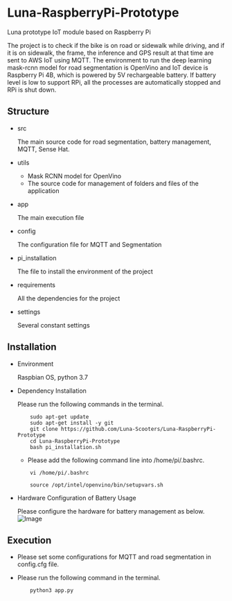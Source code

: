 # Luna-RaspberryPi-Prototype
Luna prototype IoT module based on Raspberry Pi

The project is to check if the bike is on road or sidewalk while driving, and if it is on sidewalk, the frame, the 
inference and GPS result at that time are sent to AWS IoT using MQTT.
The environment to run the deep learning mask-rcnn model for road segmentation is OpenVino and IoT device is Raspberry Pi
4B, which is powered by 5V rechargeable battery. If battery level is low to support RPi, all the processes are automatically
stopped and RPi is shut down. 

## Structure

- src

    The main source code for road segmentation, battery management, MQTT, Sense Hat.

- utils

    * Mask RCNN model for OpenVino
    * The source code for management of folders and files of the application
    
- app

    The main execution file
    
- config

    The configuration file for MQTT and Segmentation

- pi_installation

    The file to install the environment of the project
    
- requirements

    All the dependencies for the project
    
- settings

    Several constant settings

## Installation

- Environment

    Raspbian OS, python 3.7
    
- Dependency Installation

    Please run the following commands in the terminal.
    ```
        sudo apt-get update
        sudo apt-get install -y git
        git clone https://github.com/Luna-Scooters/Luna-RaspberryPi-Prototype
        cd Luna-RaspberryPi-Prototype
        bash pi_installation.sh 
    ```
    * Please add the following command line into /home/pi/.bashrc.
    ```
        vi /home/pi/.bashrc        
    ```
    ```
        source /opt/intel/openvino/bin/setupvars.sh
    ```

- Hardware Configuration of Battery Usage
    
    Please configure the hardware for battery management as below.
    ![Image](../main/hardware/battery_management.png?raw=true)

## Execution

- Please set some configurations for MQTT and road segmentation in config.cfg file.

- Please run the following command in the terminal.

    ```
        python3 app.py
    ```
